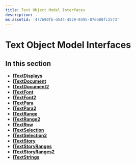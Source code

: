 ```yaml
---
title: Text Object Model Interfaces
description: .
ms.assetid: '477b90fb-d544-4529-8495-87eb88fc2573'
---
```


# Text Object Model Interfaces

## In this section

-   [**ITextDisplays**](itextdisplays.md)
-   [**ITextDocument**](itextdocument.md)
-   [**ITextDocument2**](itextdocument2.md)
-   [**ITextFont**](itextfont.md)
-   [**ITextFont2**](itextfont2.md)
-   [**ITextPara**](itextpara.md)
-   [**ITextPara2**](itextpara2.md)
-   [**ITextRange**](itextrange.md)
-   [**ITextRange2**](itextrange2.md)
-   [**ITextRow**](itextrow.md)
-   [**ITextSelection**](itextselection.md)
-   [**ITextSelection2**](itextselection2.md)
-   [**ITextStory**](itextstory.md)
-   [**ITextStoryRanges**](itextstoryranges.md)
-   [**ITextStoryRanges2**](itextstoryranges2.md)
-   [**ITextStrings**](itextstrings.md)

 

 




